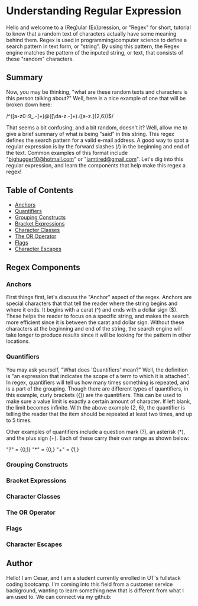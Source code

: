 # Understanding Regular Expression

Hello and welcome to a (Reg)ular (Ex)pression, or "Regex" for short, tutorial to know that a random text of characters actually have some meaning behind them. Regex is used in programming/computer science to define a search pattern in text form, or "string". By using this pattern, the Regex engine matches the pattern of the inputed string, or text, that consists of these "random" characters.

## Summary

Now, you may be thinking, "what are these random texts and characters is this person talking about?" Well, here is a nice example of one that will be broken down here:

/^([a-z0-9_\.-]+)@([\da-z\.-]+)\.([a-z\.]{2,6})$/

That seems a bit confusing, and a bit random, doesn't it? Well, allow me to give a brief summary of what is being "said" in this string. This regex defines the search pattern for a valid e-mail address. A good way to spot a regular expression is by the forward slashes (/) in the beginning and end of the text. Common examples of this format include "bighugger10@hotmail.com" or "iamtired@gmail.com". Let's dig into this regular expression, and learn the components that help make this regex a regex!

## Table of Contents

- [Anchors](#anchors)
- [Quantifiers](#quantifiers)
- [Grouping Constructs](#grouping-constructs)
- [Bracket Expressions](#bracket-expressions)
- [Character Classes](#character-classes)
- [The OR Operator](#the-or-operator)
- [Flags](#flags)
- [Character Escapes](#character-escapes)

## Regex Components

### Anchors

First things first, let's discuss the "Anchor" aspect of the regex. Anchors are special characters that that tell the reader where the string begins and where it ends. It begins with a carat (^) and ends with a dollar sign ($). These helps the reader to focus on a specific string, and makes the search more efficient since it is between the carat and dollar sign. Without these characters at the beginning and end of the string, the search engine will take longer to produce results since it will be looking for the pattern in other locations.

### Quantifiers

You may ask yourself, "What does 'Quantifiers' mean?" Well, the definition is "an expression that indicates the scope of a term to which it is attached". In regex, quantifiers will tell us how many times something is repeated, and is a part of the grouping. Though there are different types of quantifiers, in this example, curly brackets ({}) are the quantifiers. This can be used to make sure a value limit is exactly a certain amount of character. If left blank, the limit becomes infinite. With the above example {2, 6}, the quantifier is telling the reader that the item should be repeated at least two times, and up to 5 times. 

Other examples of quantifiers include a question mark (?), an asterisk (*), and the plus sign (+). Each of these carry their own range as shown below:

"?" = {0,1}
"*" = {0,}
"+" = {1,}

### Grouping Constructs

### Bracket Expressions

### Character Classes

### The OR Operator

### Flags

### Character Escapes

## Author

Hello! I am Cesar, and I am a student currently enrolled in UT's fullstack coding bootcamp. I'm coming into this field from a customer service background, wanting to learn something new that is different from what I am used to. We can connect via my github: 